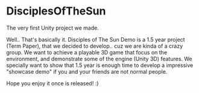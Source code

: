 # DisciplesOfTheSun
The very first Unity project we made.

Well.. That's basically it.
Disciples of The Sun Demo is a 1.5 year project (Term Paper), that we decided to develop.. cuz we are kinda of a crazy group.
We want to achieve a playable 3D game that focus on the environment, and demonstrate some of the engine (Unity 3D) features. 
We specially want to show that 1.5 year is enough time to develop a impressive "showcase demo" if you and your friends are not normal people.

Hope you enjoy it once is released! :)
